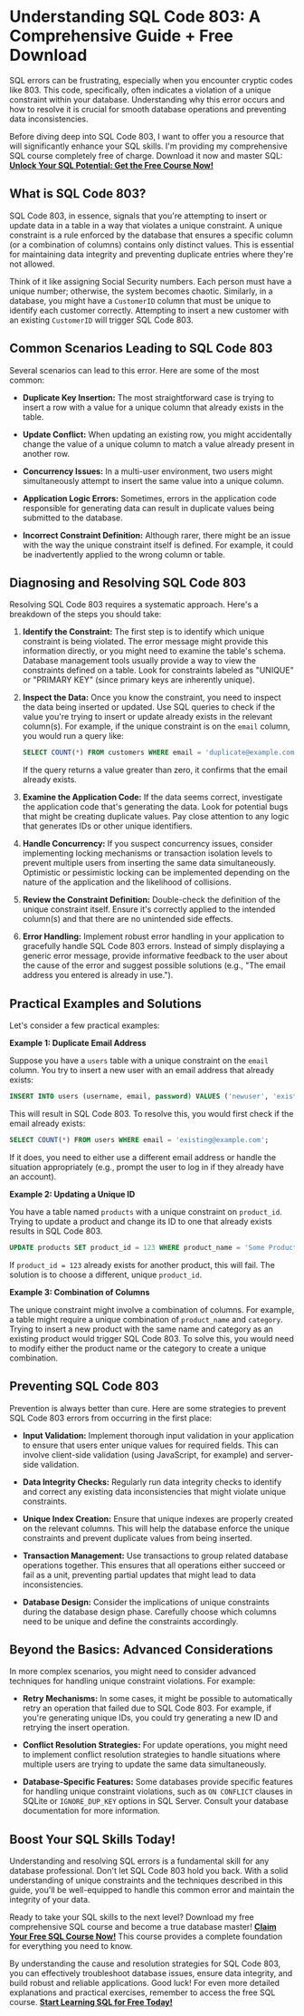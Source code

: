 # Understanding SQL Code 803: A Comprehensive Guide + Free Download

SQL errors can be frustrating, especially when you encounter cryptic codes like 803. This code, specifically, often indicates a violation of a unique constraint within your database. Understanding why this error occurs and how to resolve it is crucial for smooth database operations and preventing data inconsistencies.

Before diving deep into SQL Code 803, I want to offer you a resource that will significantly enhance your SQL skills. I'm providing my comprehensive SQL course completely free of charge. Download it now and master SQL: [**Unlock Your SQL Potential: Get the Free Course Now!**](https://udemywork.com/sql-code-803)

## What is SQL Code 803?

SQL Code 803, in essence, signals that you're attempting to insert or update data in a table in a way that violates a unique constraint. A unique constraint is a rule enforced by the database that ensures a specific column (or a combination of columns) contains only distinct values. This is essential for maintaining data integrity and preventing duplicate entries where they're not allowed.

Think of it like assigning Social Security numbers. Each person must have a unique number; otherwise, the system becomes chaotic. Similarly, in a database, you might have a `CustomerID` column that must be unique to identify each customer correctly. Attempting to insert a new customer with an existing `CustomerID` will trigger SQL Code 803.

## Common Scenarios Leading to SQL Code 803

Several scenarios can lead to this error. Here are some of the most common:

*   **Duplicate Key Insertion:** The most straightforward case is trying to insert a row with a value for a unique column that already exists in the table.

*   **Update Conflict:** When updating an existing row, you might accidentally change the value of a unique column to match a value already present in another row.

*   **Concurrency Issues:** In a multi-user environment, two users might simultaneously attempt to insert the same value into a unique column.

*   **Application Logic Errors:** Sometimes, errors in the application code responsible for generating data can result in duplicate values being submitted to the database.

*   **Incorrect Constraint Definition:** Although rarer, there might be an issue with the way the unique constraint itself is defined. For example, it could be inadvertently applied to the wrong column or table.

## Diagnosing and Resolving SQL Code 803

Resolving SQL Code 803 requires a systematic approach. Here's a breakdown of the steps you should take:

1.  **Identify the Constraint:** The first step is to identify which unique constraint is being violated. The error message might provide this information directly, or you might need to examine the table's schema. Database management tools usually provide a way to view the constraints defined on a table. Look for constraints labeled as "UNIQUE" or "PRIMARY KEY" (since primary keys are inherently unique).

2.  **Inspect the Data:** Once you know the constraint, you need to inspect the data being inserted or updated. Use SQL queries to check if the value you're trying to insert or update already exists in the relevant column(s). For example, if the unique constraint is on the `email` column, you would run a query like:

    ```sql
    SELECT COUNT(*) FROM customers WHERE email = 'duplicate@example.com';
    ```

    If the query returns a value greater than zero, it confirms that the email already exists.

3.  **Examine the Application Code:** If the data seems correct, investigate the application code that's generating the data. Look for potential bugs that might be creating duplicate values. Pay close attention to any logic that generates IDs or other unique identifiers.

4.  **Handle Concurrency:** If you suspect concurrency issues, consider implementing locking mechanisms or transaction isolation levels to prevent multiple users from inserting the same data simultaneously. Optimistic or pessimistic locking can be implemented depending on the nature of the application and the likelihood of collisions.

5.  **Review the Constraint Definition:** Double-check the definition of the unique constraint itself. Ensure it's correctly applied to the intended column(s) and that there are no unintended side effects.

6.  **Error Handling:** Implement robust error handling in your application to gracefully handle SQL Code 803 errors. Instead of simply displaying a generic error message, provide informative feedback to the user about the cause of the error and suggest possible solutions (e.g., "The email address you entered is already in use.").

## Practical Examples and Solutions

Let's consider a few practical examples:

**Example 1: Duplicate Email Address**

Suppose you have a `users` table with a unique constraint on the `email` column. You try to insert a new user with an email address that already exists:

```sql
INSERT INTO users (username, email, password) VALUES ('newuser', 'existing@example.com', 'password123');
```

This will result in SQL Code 803. To resolve this, you would first check if the email already exists:

```sql
SELECT COUNT(*) FROM users WHERE email = 'existing@example.com';
```

If it does, you need to either use a different email address or handle the situation appropriately (e.g., prompt the user to log in if they already have an account).

**Example 2: Updating a Unique ID**

You have a table named `products` with a unique constraint on `product_id`. Trying to update a product and change its ID to one that already exists results in SQL Code 803.

```sql
UPDATE products SET product_id = 123 WHERE product_name = 'Some Product';
```

If `product_id = 123` already exists for another product, this will fail. The solution is to choose a different, unique `product_id`.

**Example 3: Combination of Columns**

The unique constraint might involve a combination of columns. For example, a table might require a unique combination of `product_name` and `category`. Trying to insert a new product with the same name and category as an existing product would trigger SQL Code 803. To solve this, you would need to modify either the product name or the category to create a unique combination.

## Preventing SQL Code 803

Prevention is always better than cure. Here are some strategies to prevent SQL Code 803 errors from occurring in the first place:

*   **Input Validation:** Implement thorough input validation in your application to ensure that users enter unique values for required fields. This can involve client-side validation (using JavaScript, for example) and server-side validation.

*   **Data Integrity Checks:** Regularly run data integrity checks to identify and correct any existing data inconsistencies that might violate unique constraints.

*   **Unique Index Creation:** Ensure that unique indexes are properly created on the relevant columns. This will help the database enforce the unique constraints and prevent duplicate values from being inserted.

*   **Transaction Management:** Use transactions to group related database operations together. This ensures that all operations either succeed or fail as a unit, preventing partial updates that might lead to data inconsistencies.

*   **Database Design:** Consider the implications of unique constraints during the database design phase. Carefully choose which columns need to be unique and define the constraints accordingly.

## Beyond the Basics: Advanced Considerations

In more complex scenarios, you might need to consider advanced techniques for handling unique constraint violations. For example:

*   **Retry Mechanisms:** In some cases, it might be possible to automatically retry an operation that failed due to SQL Code 803. For example, if you're generating unique IDs, you could try generating a new ID and retrying the insert operation.

*   **Conflict Resolution Strategies:** For update operations, you might need to implement conflict resolution strategies to handle situations where multiple users are trying to update the same data simultaneously.

*   **Database-Specific Features:** Some databases provide specific features for handling unique constraint violations, such as `ON CONFLICT` clauses in SQLite or `IGNORE_DUP_KEY` options in SQL Server. Consult your database documentation for more information.

## Boost Your SQL Skills Today!

Understanding and resolving SQL errors is a fundamental skill for any database professional. Don't let SQL Code 803 hold you back. With a solid understanding of unique constraints and the techniques described in this guide, you'll be well-equipped to handle this common error and maintain the integrity of your data.

Ready to take your SQL skills to the next level? Download my free comprehensive SQL course and become a true database master! [**Claim Your Free SQL Course Now!**](https://udemywork.com/sql-code-803) This course provides a complete foundation for everything you need to know.

By understanding the cause and resolution strategies for SQL Code 803, you can effectively troubleshoot database issues, ensure data integrity, and build robust and reliable applications. Good luck! For even more detailed explanations and practical exercises, remember to access the free SQL course. [**Start Learning SQL for Free Today!**](https://udemywork.com/sql-code-803)
